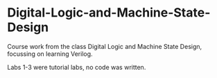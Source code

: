 # Digital-Logic-and-Machine-State-Design
Course work from the class Digital Logic and Machine State Design, focussing on learning Verilog.

Labs 1-3 were tutorial labs, no code was written.
